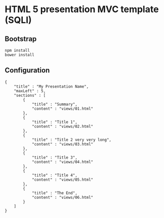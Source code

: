 # HTML 5 presentation MVC template (SQLI)

## Bootstrap

    npm install
    bower install

## Configuration

    {
        "title" : "My Presentation Name",
        "maxLeft" : 5,
        "sections" : [
            {
                "title" : "Summary",
                "content" : "views/01.html"
            },
            {
                "title" : "Title 1",
                "content" : "views/02.html"
            },
            {
                "title" : "Title 2 very very long",
                "content" : "views/03.html"
            },
            {
                "title" : "Title 3",
                "content" : "views/04.html"
            },
            {
                "title" : "Title 4",
                "content" : "views/05.html"
            },
            {
                "title" : "The End",
                "content" : "views/06.html"
            }
        ]
    }